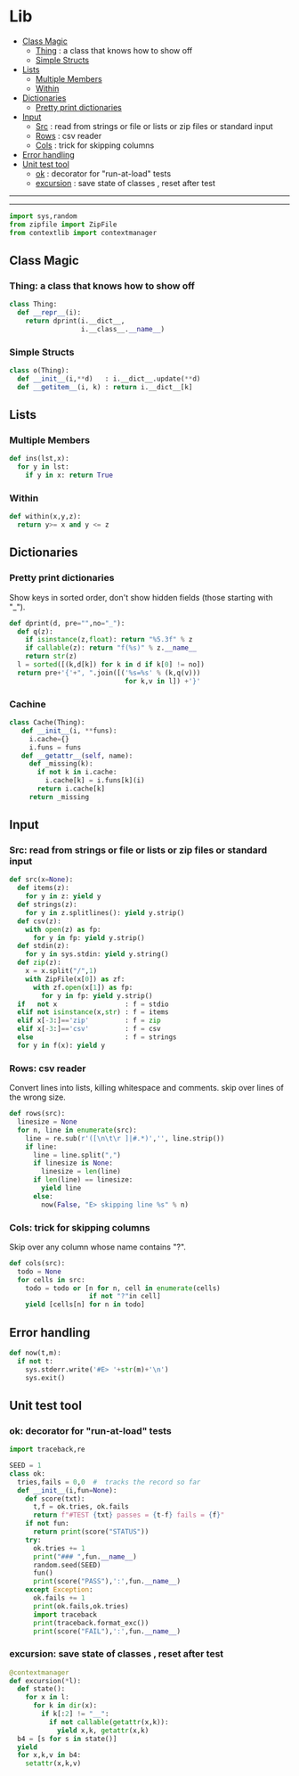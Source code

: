 # Lib

- [Class Magic](#class-magic) 
  - [Thing](#thing-a-class-that-knows-how-to-show-off)  : a class that knows how to show off
  - [Simple Structs](#simple-structs) 
- [Lists](#lists) 
  - [Multiple Members](#multiple-members) 
  - [Within](#within) 
- [Dictionaries](#dictionaries) 
  - [Pretty print dictionaries](#pretty-print-dictionaries) 
- [Input](#input) 
  - [Src](#src-read-from-strings-or-file-or-lists-or-zip-files-or-standard-input)  : read from strings or file or lists or zip files or standard input
  - [Rows](#rows-csv-reader)  : csv reader
  - [Cols](#cols-trick-for-skipping-columns)  : trick for skipping columns
- [Error handling](#error-handling) 
- [Unit test tool](#unit-test-tool) 
  - [ok](#ok-decorator-for-run-at-load-tests)  : decorator for "run-at-load" tests
  - [excursion](#excursion-save-state-of-classes--reset-after-test)  : save state of classes , reset after test

---------------

---------------

```py
import sys,random
from zipfile import ZipFile
from contextlib import contextmanager
```

## Class Magic
### Thing: a class that knows how to show off
```py
class Thing:
  def __repr__(i):
    return dprint(i.__dict__, 
                  i.__class__.__name__)
```
### Simple Structs

```py
class o(Thing):
  def __init__(i,**d)   : i.__dict__.update(**d)
  def __getitem__(i, k) : return i.__dict__[k]
```

## Lists
### Multiple Members
```py
def ins(lst,x):
  for y in lst:
    if y in x: return True
```

### Within 
```py
def within(x,y,z):
  return y>= x and y <= z
```

## Dictionaries
### Pretty print dictionaries
Show keys in sorted order, don't show 
hidden fields (those starting with "\_").

```py
def dprint(d, pre="",no="_"):
  def q(z):
    if isinstance(z,float): return "%5.3f" % z
    if callable(z): return "f(%s)" % z.__name__
    return str(z)
  l = sorted([(k,d[k]) for k in d if k[0] != no])
  return pre+'{'+", ".join([('%s=%s' % (k,q(v))) 
                             for k,v in l]) +'}'
```
### Cachine

```py
class Cache(Thing):
   def __init__(i, **funs):
     i.cache={}
     i.funs = funs
   def __getattr__(self, name):
     def _missing(k):
       if not k in i.cache:
         i.cache[k] = i.funs[k](i)
       return i.cache[k]
     return _missing
```

## Input 
### Src: read from strings or file or lists or zip files or standard input

```py
def src(x=None):
  def items(z):
    for y in z: yield y
  def strings(z):
    for y in z.splitlines(): yield y.strip()
  def csv(z):
    with open(z) as fp:
      for y in fp: yield y.strip()
  def stdin(z):
    for y in sys.stdin: yield y.string()
  def zip(z):
    x = x.split("/",1)
    with ZipFile(x[0]) as zf:
      with zf.open(x[1]) as fp:
        for y in fp: yield y.strip()
  if   not x                 : f = stdio
  elif not isinstance(x,str) : f = items
  elif x[-3:]=='zip'         : f = zip
  elif x[-3:]=='csv'         : f = csv
  else                       : f = strings
  for y in f(x): yield y
```
### Rows: csv reader
Convert lines into lists, killing whitespace
and comments. skip over lines of the wrong size.

```py
def rows(src):
  linesize = None
  for n, line in enumerate(src):
    line = re.sub(r'([\n\t\r ]|#.*)','', line.strip())
    if line:
      line = line.split(",")
      if linesize is None:
        linesize = len(line)
      if len(line) == linesize:
        yield line
      else:
        now(False, "E> skipping line %s" % n)
```

### Cols: trick for skipping columns
Skip over any column whose name contains "?".
```py
def cols(src):
  todo = None
  for cells in src:
    todo = todo or [n for n, cell in enumerate(cells)
                    if not "?"in cell]
    yield [cells[n] for n in todo]
```
##  Error handling
```py
def now(t,m):
  if not t:
    sys.stderr.write('#E> '+str(m)+'\n')
    sys.exit()
```

## Unit test tool
### ok: decorator for "run-at-load" tests
```py
import traceback,re

SEED = 1
class ok:
  tries,fails = 0,0  #  tracks the record so far
  def __init__(i,fun=None):
    def score(txt):
      t,f = ok.tries, ok.fails
      return f"#TEST {txt} passes = {t-f} fails = {f}"
    if not fun:     
      return print(score("STATUS"))
    try:
      ok.tries += 1
      print("### ",fun.__name__)
      random.seed(SEED)
      fun()
      print(score("PASS"),':',fun.__name__)
    except Exception:
      ok.fails += 1
      print(ok.fails,ok.tries)
      import traceback
      print(traceback.format_exc())
      print(score("FAIL"),':',fun.__name__)
```
### excursion: save state of classes , reset after test
```py
@contextmanager
def excursion(*l):
  def state():
    for x in l:
      for k in dir(x):
        if k[:2] != "__":
          if not callable(getattr(x,k)):
            yield x,k, getattr(x,k)
  b4 = [s for s in state()]
  yield
  for x,k,v in b4: 
    setattr(x,k,v)
```

